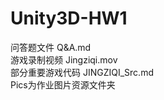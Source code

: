 # Unity3D-HW1
问答题文件 Q&A.md <br/>
游戏录制视频 Jingziqi.mov <br/>
部分重要游戏代码 JINGZIQI_Src.md <br/>
Pics为作业图片资源文件夹
